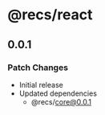 # @recs/react

## 0.0.1

### Patch Changes

- Initial release
- Updated dependencies
  - @recs/core@0.0.1
